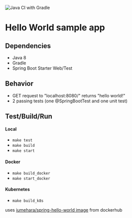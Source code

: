 ![Java CI with Gradle](https://github.com/iumehara/spring-hello-world/workflows/Java%20CI%20with%20Gradle/badge.svg)

# Hello World sample app

## Dependencies
- Java 8
- Gradle
- Spring Boot Starter Web/Test

## Behavior
- GET request to "localhost:8080/" returns "hello world!" 
- 2 passing tests (one @SpringBootTest and one unit test) 

## Test/Build/Run
#### Local
- `make test`
- `make build`
- `make start`

#### Docker
- `make build_docker`
- `make start_docker`

#### Kubernetes
- `make build_k8s`

uses [iumehara/spring-hello-world image](https://hub.docker.com/r/iumehara/spring-hello-world) from dockerhub 
